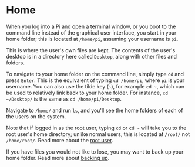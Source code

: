 # Home

When you log into a Pi and open a terminal window, or you boot to the command line instead of the graphical user interface, you start in your home folder; this is located at `/home/pi`, assuming your username is `pi`.

This is where the user's own files are kept. The contents of the user's desktop is in a directory here called `Desktop`, along with other files and folders.

To navigate to your home folder on the command line, simply type `cd` and press `Enter`. This is the equivalent of typing `cd /home/pi`, where `pi` is your username. You can also use the tilde key (`~`), for example `cd ~`, which can be used to relatively link back to your home folder. For instance, `cd ~/Desktop/` is the same as `cd /home/pi/Desktop`.

Navigate to `/home/` and run `ls`, and you'll see the home folders of each of the users on the system.

Note that if logged in as the root user, typing `cd` or `cd ~` will take you to the root user's home directory; unlike normal users, this is located at `/root/` not `/home/root/`. Read more about the [root user](../usage/root.md).

If you have files you would not like to lose, you may want to back up your home folder. Read more about [backing up](backup.md).
